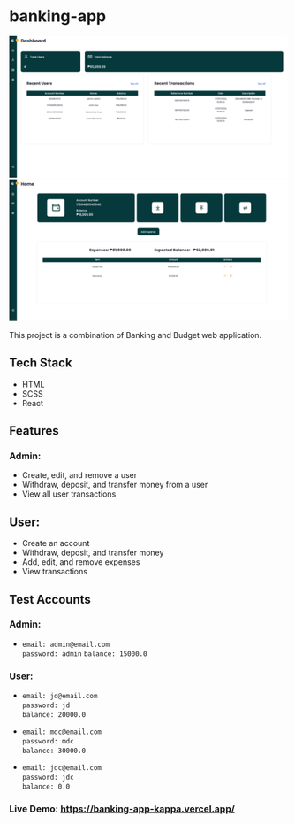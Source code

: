 # banking-app

![Screenshot](./src/Assets/Screenshots/Screenshot_1.png)
![Screenshot](./src/Assets/Screenshots/Screenshot_2.png)

This project is a combination of Banking and Budget web application.

## Tech Stack

- HTML
- SCSS
- React

## Features

### Admin:

- Create, edit, and remove a user
- Withdraw, deposit, and transfer money from a user
- View all user transactions

## User:

- Create an account
- Withdraw, deposit, and transfer money
- Add, edit, and remove expenses
- View transactions

## Test Accounts

### Admin:

- `email: admin@email.com`  
  `password: admin`
  `balance: 15000.0`

### User:

- `email: jd@email.com`  
  `password: jd`  
  `balance: 20000.0`

- `email: mdc@email.com`  
  `password: mdc`  
  `balance: 30000.0`

- `email: jdc@email.com`  
  `password: jdc`  
  `balance: 0.0`

### Live Demo: https://banking-app-kappa.vercel.app/
